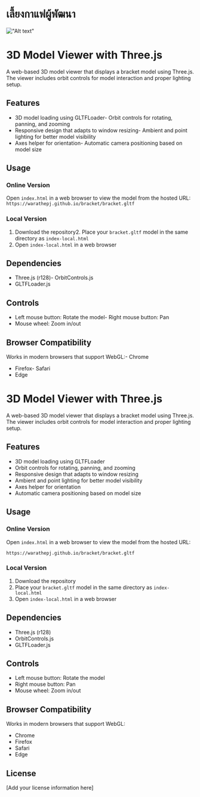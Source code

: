 # เลี้ยงกาแฟผู้พัฒนา

!["Alt text"](https://warathepj.github.io/js-ai-gallery/public/image/promptpay-20.png)

# 3D Model Viewer with Three.js

A web-based 3D model viewer that displays a bracket model using Three.js. The viewer includes orbit controls for model interaction and proper lighting setup.

## Features

- 3D model loading using GLTFLoader- Orbit controls for rotating, panning, and zooming
- Responsive design that adapts to window resizing- Ambient and point lighting for better model visibility
- Axes helper for orientation- Automatic camera positioning based on model size

## Usage

### Online Version

Open `index.html` in a web browser to view the model from the hosted URL:`
https://warathepj.github.io/bracket/bracket.gltf`

### Local Version

1. Download the repository2. Place your `bracket.gltf` model in the same directory as `index-local.html`
2. Open `index-local.html` in a web browser

## Dependencies

- Three.js (r128)- OrbitControls.js
- GLTFLoader.js

## Controls

- Left mouse button: Rotate the model- Right mouse button: Pan
- Mouse wheel: Zoom in/out

## Browser Compatibility

Works in modern browsers that support WebGL:- Chrome

- Firefox- Safari
- Edge

# 3D Model Viewer with Three.js

A web-based 3D model viewer that displays a bracket model using Three.js. The viewer includes orbit controls for model interaction and proper lighting setup.

## Features

- 3D model loading using GLTFLoader
- Orbit controls for rotating, panning, and zooming
- Responsive design that adapts to window resizing
- Ambient and point lighting for better model visibility
- Axes helper for orientation
- Automatic camera positioning based on model size

## Usage

### Online Version

Open `index.html` in a web browser to view the model from the hosted URL:

```
https://warathepj.github.io/bracket/bracket.gltf
```

### Local Version

1. Download the repository
2. Place your `bracket.gltf` model in the same directory as `index-local.html`
3. Open `index-local.html` in a web browser

## Dependencies

- Three.js (r128)
- OrbitControls.js
- GLTFLoader.js

## Controls

- Left mouse button: Rotate the model
- Right mouse button: Pan
- Mouse wheel: Zoom in/out

## Browser Compatibility

Works in modern browsers that support WebGL:

- Chrome
- Firefox
- Safari
- Edge

## License

[Add your license information here]
